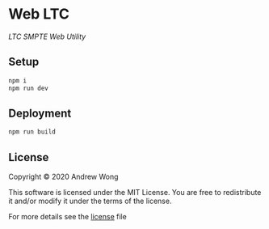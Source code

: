 # Web LTC

_LTC SMPTE Web Utility_

## Setup

```bash
npm i
npm run dev
```

## Deployment

```bash
npm run build
```

## License

Copyright © 2020 Andrew Wong

This software is licensed under the MIT License.
You are free to redistribute it and/or modify it under the terms of the license.

For more details see the [license](LICENSE.md) file